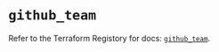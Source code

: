 # `github_team`

Refer to the Terraform Registory for docs: [`github_team`](https://registry.terraform.io/providers/integrations/github/5.43.0/docs/resources/team).

